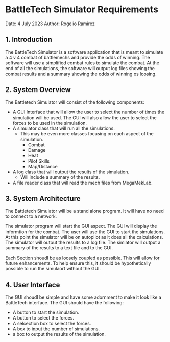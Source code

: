 # BattleTech Simulator Requirements  
Date: 4 July 2023
Author: Rogelio Ramirez

## 1. Introduction
The BattleTech Simulator is a software application that is meant to simulate a 4 v 4 combat of battlemechs and provide the odds of winning. The software will use a simplified combat rules to simulate the combat. At the end of all the simulations, the software will output log files showing the combat results and a summary showing the odds of winning os loosing. 

## 2. System Overview
The Battletech Simulator will consist of the following components:
- A GUI Interface that will allow the user to select the number of times the simulation will be used. The GUI will also allow the user to select the forces to be used in the simulation.
- A simulator class that will run all the simulations.
  - This may be even more classes focusing on each aspect of the simulation.
    - Combat 
    - Damage 
    - Heat 
    - Pilot Skills
    - Map/Distance
- A log class that will output the results of the simulation.
  - Will include a summary of the results.
- A file reader class that will read the mech files from MegaMekLab.

## 3. System Architecture
The Battletech Simulator will be a stand alone program. It will have no need to connect to a network.  

The simulator program will start the GUI aspect.
The GUI will display the informtion for the combat.
The user will use the GUI to start the simulations.
At this point the simulator will be on autopilot as it does all the calculations.
The simulator will output the results to a log file.
The simlator will output a summary of the results to a text file and to the GUI.

Each Section shoudl be as loosely coupled as possible. This will allow for future enhancements.
To help ensure this, it should be hypothetically possible to run the simulaort without the GUI.

## 4. User Interface
 The GUI shoudl be simple and have some adornment to make it look like a BattleTech interface.
 The GUI should have the following:
 - A button to start the simulation.
 - A button to select the forces.
 - A selcection box to select the forces.
 - A box to input the number of simulations.
- a box to output the results of the simulation.
